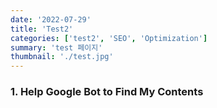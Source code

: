```yaml
---
date: '2022-07-29'
title: 'Test2'
categories: ['test2', 'SEO', 'Optimization']
summary: 'test 페이지'
thumbnail: './test.jpg'
---
```


### 1. Help Google Bot to Find My Contents
